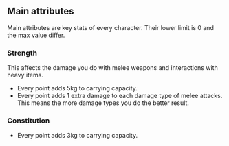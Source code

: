 ## Main attributes

Main attributes are key stats of every character. Their lower limit is 0 and the max value differ.

### Strength

This affects the damage you do with melee weapons and interactions with heavy items.

- Every point adds 5kg to carrying capacity.
- Every point adds 1 extra damage to each damage type of melee attacks.
  This means the more damage types you do the better result.

### Constitution

- Every point adds 3kg to carrying capacity.
